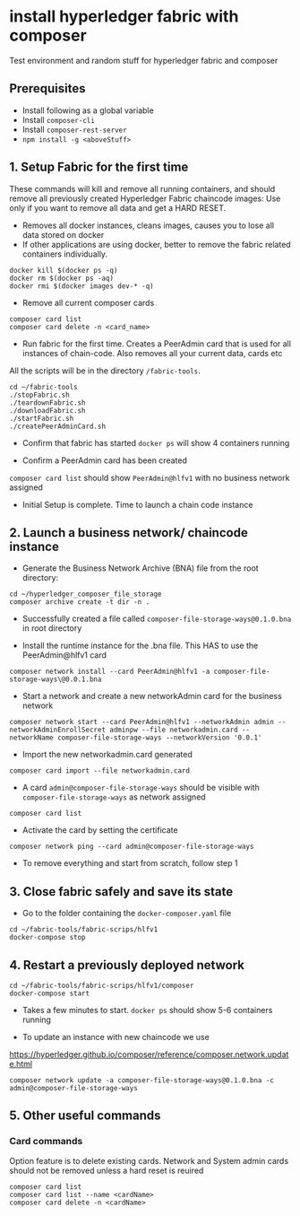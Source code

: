

# install hyperledger fabric with composer

Test environment and random stuff for hyperledger fabric and composer

## Prerequisites
  - Install following as a global variable
  - Install `composer-cli`
  - Install `composer-rest-server`
  - `npm install -g <aboveStuff>`

## 1. Setup Fabric for the first time

These commands will kill and remove all running containers, and should remove all previously created Hyperledger Fabric chaincode images: Use only if you want to remove all data and get a HARD RESET.

- Removes all docker instances, cleans images, causes you to lose all data stored on docker
- If other applications are using docker, better to remove the fabric related containers individually.
```
docker kill $(docker ps -q)
docker rm $(docker ps -aq)
docker rmi $(docker images dev-* -q)
```

- Remove all current composer cards
```
composer card list
composer card delete -n <card_name>
```

- Run fabric for the first time. Creates a PeerAdmin card that is used for all instances of chain-code. Also
removes all your current data, cards etc

All the scripts will be in the directory `/fabric-tools`.
```
cd ~/fabric-tools
./stopFabric.sh
./teardownFabric.sh
./downloadFabric.sh
./startFabric.sh
./createPeerAdminCard.sh
```

- Confirm that fabric has started
`docker ps` will show 4 containers running

- Confirm a PeerAdmin card has been created

`composer card list` should show `PeerAdmin@hlfv1` with no business network assigned

- Initial Setup is complete. Time to launch a chain code instance


## 2. Launch a business network/ chaincode instance

- Generate the Business Network Archive (BNA) file from the root directory:
```
cd ~/hyperledger_composer_file_storage
composer archive create -t dir -n .
```

- Successfully created a file called `composer-file-storage-ways@0.1.0.bna` in root directory

- Install the runtime instance for the .bna file. This HAS to use the PeerAdmin@hlfv1 card
```
composer network install --card PeerAdmin@hlfv1 -a composer-file-storage-ways\@0.0.1.bna
```

- Start a network and create a new networkAdmin card for the business network
```
composer network start --card PeerAdmin@hlfv1 --networkAdmin admin --networkAdminEnrollSecret adminpw --file networkadmin.card --networkName composer-file-storage-ways --networkVersion '0.0.1'
```

- Import the new networkadmin.card generated
```
composer card import --file networkadmin.card
```

- A card `admin@composer-file-storage-ways` should be visible with `composer-file-storage-ways` as network assigned
```
composer card list
```

- Activate the card by setting the certificate
```
composer network ping --card admin@composer-file-storage-ways
```

- To remove everything and start from scratch, follow step 1

## 3. Close fabric safely and save its state
- Go to the folder containing the `docker-composer.yaml` file
```
cd ~/fabric-tools/fabric-scrips/hlfv1
docker-compose stop
```

## 4. Restart a previously deployed network
```
cd ~/fabric-tools/fabric-scrips/hlfv1/composer
docker-compose start
```
- Takes a few minutes to start. `docker ps` should show 5-6 containers running

- To update an instance with new chaincode we use

https://hyperledger.github.io/composer/reference/composer.network.update.html

`composer network update -a composer-file-storage-ways@0.1.0.bna -c admin@composer-file-storage-ways`

## 5. Other useful commands

### Card commands
Option feature is to delete existing cards. Network and System admin cards should not be removed unless a hard reset is reuired

```
composer card list
composer card list --name <cardName>
composer card delete -n <cardName>
```
 